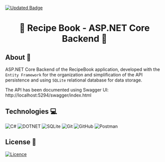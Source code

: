 [![Updated Badge](https://badges.pufler.dev/updated/MateusFS99/RecipeBook-ASP.NET)](https://github.com/MateusFS99/RecipeBook-ASP.NET/commits/main)

<h1 align="center">📖 Recipe Book - ASP.NET Core Backend 📖</h1>

## About 🎯

ASP.NET Core Backend of the RecipeBook application, developed with the ``Entity Framework`` for the organization and simplification of the API persistence and using ``SQLite`` relational database for data storage.

The API has been documented using Swagger UI: http://localhost:5294/swagger/index.html

## Technologies 💻

![C#](https://img.shields.io/badge/C%23-239120?style=for-the-badge&logo=c-sharp&logoColor=white)
![DOTNET](https://img.shields.io/badge/.NET-5C2D91?style=for-the-badge&logo=.net&logoColor=white)
![SQLite](https://img.shields.io/badge/SQLite-07405E?style=for-the-badge&logo=sqlite&logoColor=white)
![Git](https://img.shields.io/badge/git-%23F05033.svg?style=for-the-badge&logo=git&logoColor=white)
![GitHub](https://img.shields.io/badge/github-%23121011.svg?style=for-the-badge&logo=github&logoColor=white)
![Postman](https://img.shields.io/badge/postman-FF6C37?style=for-the-badge&logo=postman&logoColor=white)

## License 📝

[![Licence](https://img.shields.io/github/license/Ileriayo/markdown-badges?style=for-the-badge)](./LICENSE)

